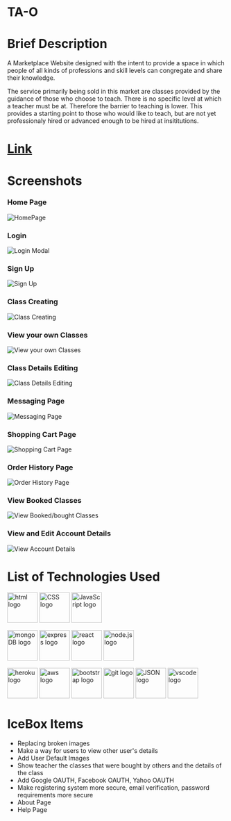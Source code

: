 # **TA-O** 


# Brief Description
A Marketplace Website designed with the intent to provide a space in which people of all kinds of professions and skill levels can congregate and share their knowledge. 

The service primarily being sold in this market are classes provided by the guidance of those who choose to teach. There is no specific level at which a teacher must be at. Therefore the barrier to teaching is lower. This provides a starting point to those who would like to teach, but are not yet professionaly hired or advanced enough to be hired at insititutions.

# [Link](https://ta-o.herokuapp.com/)

# Screenshots

### Home Page
![HomePage](https://i.imgur.com/l3N2vW4.png)
### Login 
![Login Modal](https://i.imgur.com/OlvGZlr.png)
### Sign Up
![Sign Up](https://i.imgur.com/4chw0ly.png)
### Class Creating
![Class Creating](https://i.imgur.com/seZV3Mu.png)
### View your own Classes
![View your own Classes](https://i.imgur.com/9TFixdI.png)
### Class Details Editing
![Class Details Editing](https://i.imgur.com/d2T7MI6.png)
### Messaging Page
![Messaging Page](https://i.imgur.com/hsPPQUa.png)
### Shopping Cart Page 
![Shopping Cart Page](https://i.imgur.com/iO7jLCe.png)
### Order History Page
![Order History Page](https://i.imgur.com/76F92yx.png)
### View Booked Classes
![View Booked/bought Classes](https://i.imgur.com/kd0x9Hw.png)
### View and Edit Account Details
![View Account Details](https://i.imgur.com/T6AUJ2Y.png)

# List of Technologies Used

<p>
<img src="https://svgshare.com/i/tAG.svg" alt="html logo" style="width:70px; display:in-line;"/>
<img src="https://svgshare.com/i/tAa.svg" alt="CSS logo" style="width:70px;"/>
<img src="https://svgshare.com/i/tA4.svg" alt="JavaScript logo" style="width:70px;"/>
</p>

<p>
<img src="https://svgshare.com/i/t7o.svg" alt="mongoDB logo" style="width:70px;"/>
<img src="https://upload.wikimedia.org/wikipedia/commons/6/64/Expressjs.png" alt="express logo" style="width:70px;"/>
<img src="https://svgshare.com/i/t8M.svg" alt="react logo" style="width:70px;"/>
<img src="https://svgshare.com/i/tAc.svg" alt="node.js logo" style="width:70px;"/>
</p>

<p>
<img src="https://svgshare.com/i/tAb.svg" alt="heroku logo" style="width:70px;"/>
<img src="https://svgshare.com/i/t8L.svg" alt="aws logo" style="width:70px;"/>
<img src="https://svgshare.com/i/tAk.svg" alt="bootstrap logo" style="width:70px;"/>
<img src="https://svgshare.com/i/tAF.svg" alt="git logo" style="width:70px;"/>
<img src="https://svgshare.com/i/t9F.svg" alt="JSON logo" style="width:70px;"/>
<img src="https://svgshare.com/i/t8e.svg" alt="vscode logo" style="width:70px;"/>
</p>

# IceBox Items
* Replacing broken images
* Make a way for users to view other user's details
* Add User Default Images
* Show teacher the classes that were bought by others and the details of the class
* Add Google OAUTH, Facebook OAUTH, Yahoo OAUTH
* Make registering system more secure, email verification, password requirements more secure
* About Page
* Help Page

